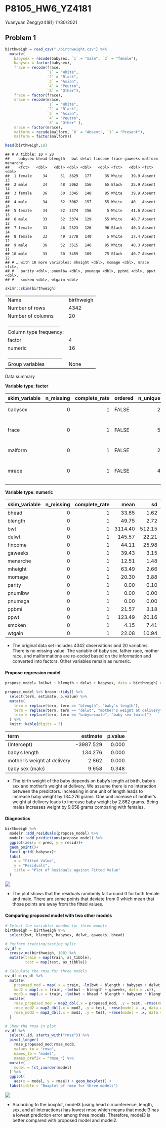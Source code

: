 P8105\_HW6\_YZ4181
================
Yuanyuan Zeng(yz4181)
11/30/2021

## Problem 1

``` r
birthweigh = read_csv("./birthweight.csv") %>% 
  mutate(
    babysex = recode(babysex, `1` = "male", `2` = "female"),
    babysex = factor(babysex),
    frace = recode(frace, 
                   `1` = "White",
                   `2` = "Black",
                   `3` = "Asian",
                   `4` = "Peutro",
                   `8` = "Other"),
    frace = factor(frace),
    mrace = recode(mrace,
                   `1` = "White",
                   `2` = "Black",
                   `3` = "Asian",
                   `4` = "Peutro",
                   `8` = "Other" ),
    mrace = factor(mrace),
    malform = recode(malform, `0` = "Absent", `1` = "Present"),
    malform = factor(malform))

head(birthweigh,10)
```

    ## # A tibble: 10 × 20
    ##    babysex bhead blength   bwt delwt fincome frace gaweeks malform menarche
    ##    <fct>   <dbl>   <dbl> <dbl> <dbl>   <dbl> <fct>   <dbl> <fct>      <dbl>
    ##  1 female     34      51  3629   177      35 White    39.9 Absent        13
    ##  2 male       34      48  3062   156      65 Black    25.9 Absent        14
    ##  3 female     36      50  3345   148      85 White    39.9 Absent        12
    ##  4 male       34      52  3062   157      55 White    40   Absent        14
    ##  5 female     34      52  3374   156       5 White    41.6 Absent        13
    ##  6 male       33      52  3374   129      55 White    40.7 Absent        12
    ##  7 female     33      46  2523   126      96 Black    40.3 Absent        14
    ##  8 female     33      49  2778   140       5 White    37.4 Absent        12
    ##  9 male       36      52  3515   146      85 White    40.3 Absent        11
    ## 10 male       33      50  3459   169      75 Black    40.7 Absent        12
    ## # … with 10 more variables: mheight <dbl>, momage <dbl>, mrace <fct>,
    ## #   parity <dbl>, pnumlbw <dbl>, pnumsga <dbl>, ppbmi <dbl>, ppwt <dbl>,
    ## #   smoken <dbl>, wtgain <dbl>

``` r
skimr::skim(birthweigh)
```

|                                                  |            |
|:-------------------------------------------------|:-----------|
| Name                                             | birthweigh |
| Number of rows                                   | 4342       |
| Number of columns                                | 20         |
| \_\_\_\_\_\_\_\_\_\_\_\_\_\_\_\_\_\_\_\_\_\_\_   |            |
| Column type frequency:                           |            |
| factor                                           | 4          |
| numeric                                          | 16         |
| \_\_\_\_\_\_\_\_\_\_\_\_\_\_\_\_\_\_\_\_\_\_\_\_ |            |
| Group variables                                  | None       |

Data summary

**Variable type: factor**

| skim\_variable | n\_missing | complete\_rate | ordered | n\_unique | top\_counts                             |
|:---------------|-----------:|---------------:|:--------|----------:|:----------------------------------------|
| babysex        |          0 |              1 | FALSE   |         2 | mal: 2230, fem: 2112                    |
| frace          |          0 |              1 | FALSE   |         5 | Whi: 2123, Bla: 1911, Peu: 248, Asi: 46 |
| malform        |          0 |              1 | FALSE   |         2 | Abs: 4327, Pre: 15                      |
| mrace          |          0 |              1 | FALSE   |         4 | Whi: 2147, Bla: 1909, Peu: 243, Asi: 43 |

**Variable type: numeric**

| skim\_variable | n\_missing | complete\_rate |    mean |     sd |     p0 |     p25 |     p50 |     p75 |   p100 | hist  |
|:---------------|-----------:|---------------:|--------:|-------:|-------:|--------:|--------:|--------:|-------:|:------|
| bhead          |          0 |              1 |   33.65 |   1.62 |  21.00 |   33.00 |   34.00 |   35.00 |   41.0 | ▁▁▆▇▁ |
| blength        |          0 |              1 |   49.75 |   2.72 |  20.00 |   48.00 |   50.00 |   51.00 |   63.0 | ▁▁▁▇▁ |
| bwt            |          0 |              1 | 3114.40 | 512.15 | 595.00 | 2807.00 | 3132.50 | 3459.00 | 4791.0 | ▁▁▇▇▁ |
| delwt          |          0 |              1 |  145.57 |  22.21 |  86.00 |  131.00 |  143.00 |  157.00 |  334.0 | ▅▇▁▁▁ |
| fincome        |          0 |              1 |   44.11 |  25.98 |   0.00 |   25.00 |   35.00 |   65.00 |   96.0 | ▃▇▅▂▃ |
| gaweeks        |          0 |              1 |   39.43 |   3.15 |  17.70 |   38.30 |   39.90 |   41.10 |   51.3 | ▁▁▂▇▁ |
| menarche       |          0 |              1 |   12.51 |   1.48 |   0.00 |   12.00 |   12.00 |   13.00 |   19.0 | ▁▁▂▇▁ |
| mheight        |          0 |              1 |   63.49 |   2.66 |  48.00 |   62.00 |   63.00 |   65.00 |   77.0 | ▁▁▇▂▁ |
| momage         |          0 |              1 |   20.30 |   3.88 |  12.00 |   18.00 |   20.00 |   22.00 |   44.0 | ▅▇▂▁▁ |
| parity         |          0 |              1 |    0.00 |   0.10 |   0.00 |    0.00 |    0.00 |    0.00 |    6.0 | ▇▁▁▁▁ |
| pnumlbw        |          0 |              1 |    0.00 |   0.00 |   0.00 |    0.00 |    0.00 |    0.00 |    0.0 | ▁▁▇▁▁ |
| pnumsga        |          0 |              1 |    0.00 |   0.00 |   0.00 |    0.00 |    0.00 |    0.00 |    0.0 | ▁▁▇▁▁ |
| ppbmi          |          0 |              1 |   21.57 |   3.18 |  13.07 |   19.53 |   21.03 |   22.91 |   46.1 | ▃▇▁▁▁ |
| ppwt           |          0 |              1 |  123.49 |  20.16 |  70.00 |  110.00 |  120.00 |  134.00 |  287.0 | ▅▇▁▁▁ |
| smoken         |          0 |              1 |    4.15 |   7.41 |   0.00 |    0.00 |    0.00 |    5.00 |   60.0 | ▇▁▁▁▁ |
| wtgain         |          0 |              1 |   22.08 |  10.94 | -46.00 |   15.00 |   22.00 |   28.00 |   89.0 | ▁▁▇▁▁ |

-   The original data set includes 4342 observations and 20 variables.
    There is no missing value. The variable of baby sex, father race,
    mother race, and malformations are re-coded based on the information
    and converted into factors. Other variables remain as numeric.

#### Propose regression model

``` r
propose_model= lm(bwt ~ blength + delwt + babysex, data = birthweigh) # regression model

propose_model %>% broom::tidy() %>% 
  select(term, estimate, p.value) %>% 
  mutate(
    term = replace(term, term == "blength", "baby's length"),
    term = replace(term, term == "delwt", "mother's weight at delivery"),
    term = replace(term, term == "babysexmale", "baby sex (male)")
  ) %>% 
  knitr::kable(digits = 3)
```

| term                        |  estimate | p.value |
|:----------------------------|----------:|--------:|
| (Intercept)                 | -3987.529 |   0.000 |
| baby’s length               |   134.276 |   0.000 |
| mother’s weight at delivery |     2.862 |   0.000 |
| baby sex (male)             |     9.658 |   0.348 |

-   The birth weight of the baby depends on baby’s length at birth,
    baby’s sex and mother’s weight at delivery. We assume there is no
    interaction between the predictors. Increasing in one unit of length
    leads to increase baby weight by 134.276 grams. One unit increase of
    mother’s weight at delivery leads to increase baby weight by 2.862
    grams. Being males increases weight by 9.658 grams comparing with
    females.

#### Diagnostics

``` r
birthweigh %>% 
  modelr::add_residuals(propose_model) %>% 
  modelr::add_predictions(propose_model) %>% 
  ggplot(aes(x = pred, y = resid))+
  geom_point()+
  facet_grid(~babysex)+
  labs(
    x = "Fitted Value",
    y = "Residuals",
    title = "Plot of Residuals against Fitted Value"
  )
```

![](P8105_HW6_YZ4181_files/figure-gfm/unnamed-chunk-3-1.png)<!-- -->

-   The plot shows that the residuals randomly fall around 0 for both
    female and male. There are some points that deviate from 0 which
    mean that those points are away from the fitted values.

#### Comparing proposed model with two other models

``` r
# Select the variables needed for three models
birthweigh = birthweigh %>% 
  select(bwt, blength, babysex, delwt, gaweeks, bhead)

# Perform training/testing split
cv_df = 
  crossv_mc(birthweigh, 100) %>% 
  mutate(train = map(train, as_tibble),
         test = map(test, as_tibble))

# Calculate the rmse for three models
cv_df = cv_df %>% 
  mutate(
    proposed_mod = map(.x = train, ~lm(bwt ~ blength + babysex + delwt, data = .x)),
    mod2 = map(.x = train, ~lm(bwt ~ blength + gaweeks, data = .x)),
    mod3 = map(.x = train, ~lm(bwt ~ bhead * blength + babysex * blength + bhead * blength * babysex, data = .x ))) %>% 
  mutate(
    rmse_proposed_mod = map2_dbl(.x = proposed_mod, .y = test, ~rmse(model = .x, data = .y)),
    rmse_mod2 = map2_dbl(.x = mod2, .y = test, ~rmse(model = .x, data = .y)),
    rmse_mod3 = map2_dbl(.x = mod3, .y = test, ~rmse(model = .x, data = .y))
  )

# Show the rmse in plot
cv_df %>% 
  select(.id, starts_with("rmse")) %>% 
  pivot_longer(
    rmse_proposed_mod:rmse_mod3,
    values_to = "rmse",
    names_to = "model",
    names_prefix = "rmse_") %>% 
  mutate(
    model = fct_inorder(model)
  ) %>% 
  ggplot(
    aes(x = model, y = rmse)) + geom_boxplot() +
  labs(titble = "Boxplot of rmse for three models")
```

![](P8105_HW6_YZ4181_files/figure-gfm/unnamed-chunk-4-1.png)<!-- -->

-   According to the boxplot, model3 (using head circumference, length,
    sex, and all interactions) has lowest rmse which means that model3
    has a lowest prediction error among three models. Therefore, model3
    is better compared with proposed model and model2.
